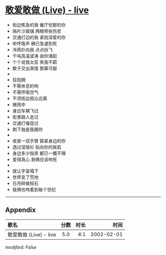 # [敢爱敢做 (Live) - live](https://music.163.com/song?id=67133)

* 街边焦急的我 餐厅忧郁的你
* 隔片沙玻璃 两眼带些伤悲
* 交通灯边的我 紧抱深爱的你
* 听呼吸声 确已急速到死
* 冷雨扑向我 点点纷飞
* 千吨高温波涛 由你涌起
* 个个说我太狂 笑我不羁
* 敢于交出真情 那算可鄙
* 
* 狂抱拥
* 不需休息的吻
* 不需呼吸空气
* 不须街边观众远离
* 微雨中
* 身边车辆飞过
* 街里路人走过
* 交通灯催促过
* 剩下独是我跟你
* 
* 收紧一双手臂 箍紧身边的你
* 透过湿恤衫 贴向你的肤肌
* 身边多少指责 都已一概不理
* 爱得真心 我俩应该吻死
* 
* 就让宇宙塌下
* 世界变了荒地
* 日月碎做殒石
* 我俩也吻着到每个世纪


---

## Appendix

|歌名|分数|时长|时间|
|:---|:---:|---:|---:|
|敢爱敢做 (Live) - live|5.0|4:1|2002-02-01

*modified: False*